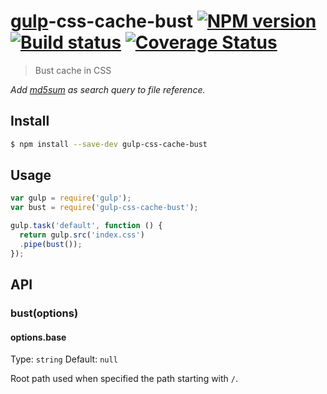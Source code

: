 # [gulp](http://gulpjs.com)-css-cache-bust [![NPM version][npm-image]][npm-url] [![Build status][travis-image]][travis-url] [![Coverage Status][coveralls-image]][coveralls-url]

> Bust cache in CSS

*Add [md5sum](http://en.wikipedia.org/wiki/Md5sum) as search query to file reference.*


## Install

```bash
$ npm install --save-dev gulp-css-cache-bust
```


## Usage

```js
var gulp = require('gulp');
var bust = require('gulp-css-cache-bust');

gulp.task('default', function () {
  return gulp.src('index.css')
  .pipe(bust());
});
```


## API

### bust(options)


#### options.base

Type: `string`
Default: `null`

Root path used when specified the path starting with `/`.


[npm-url]: https://npmjs.org/package/gulp-css-cache-bust
[npm-image]: https://badge.fury.io/js/gulp-css-cache-bust.svg
[travis-url]: http://travis-ci.org/minodisk/gulp-css-cache-bust
[travis-image]: https://secure.travis-ci.org/minodisk/gulp-css-cache-bust.svg?branch=master
[coveralls-image]: https://img.shields.io/coveralls/minodisk/gulp-css-cache-bust.svg
[coveralls-url]: https://coveralls.io/r/minodisk/gulp-css-cache-bust
